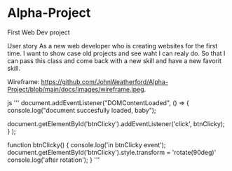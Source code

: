 # Alpha-Project
First Web Dev project

User story
As a new web developer who is creating websites for the first time.
I want to show case old projects and see waht I can realy do.
So that I can pass this class and come back with a new skill and have a new favorit skill.

Wireframe: https://github.com/JohnWeatherford/Alpha-Project/blob/main/docs/images/wireframe.jpeg.

js
'''
document.addEventListener("DOMContentLoaded", () => {
  console.log("document succesfully loaded, baby");

  document.getElementById('btnClicky').addEventListener('click', btnClicky);
}
);

function btnClicky() {
  console.log('in btnClicky event');
  document.getElementById('btnClicky').style.transform = 'rotate(90deg)'
  console.log('after rotation');
}
'''
